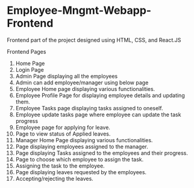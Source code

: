 # Employee-Mngmt-Webapp-Frontend
Frontend part of the project designed using HTML, CSS, and React.JS

Frontend Pages
1.	Home Page
2.	Login Page
3.	Admin Page displaying all the employees
4.	Admin can add employee/manager using below page
5.	Employee Home page displaying various functionalities.
6.	Employee Profile Page for displaying employee details and updating them.
7.	Employee Tasks page displaying tasks assigned to oneself.
8.	Employee update tasks page where employee can update the task progress
9.	Employee page for applying for leave.
10.	Page to view status of Applied leaves.
11.	Manager Home Page displaying various functionalities.
12.	Page displaying employees assigned to the manager.
13.	Page displaying Tasks assigned to the employees and their progress.
14.	Page to choose which employee to assign the task.
15.	Assigning the task to the employee.
16.	Page displaying leaves requested by the employees.
17.	Accepting/rejecting the leaves.
